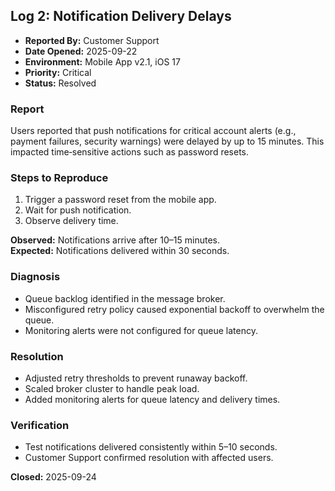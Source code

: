 ## Log 2: Notification Delivery Delays

- **Reported By:** Customer Support  
- **Date Opened:** 2025-09-22  
- **Environment:** Mobile App v2.1, iOS 17  
- **Priority:** Critical  
- **Status:** Resolved  

### Report
Users reported that push notifications for critical account alerts (e.g., payment failures, security warnings) were delayed by up to 15 minutes. This impacted time‑sensitive actions such as password resets.

### Steps to Reproduce
1. Trigger a password reset from the mobile app.  
2. Wait for push notification.  
3. Observe delivery time.  

**Observed:** Notifications arrive after 10–15 minutes.  
**Expected:** Notifications delivered within 30 seconds.  

### Diagnosis
- Queue backlog identified in the message broker.  
- Misconfigured retry policy caused exponential backoff to overwhelm the queue.  
- Monitoring alerts were not configured for queue latency.  

### Resolution
- Adjusted retry thresholds to prevent runaway backoff.  
- Scaled broker cluster to handle peak load.  
- Added monitoring alerts for queue latency and delivery times.  

### Verification
- Test notifications delivered consistently within 5–10 seconds.  
- Customer Support confirmed resolution with affected users.  

**Closed:** 2025-09-24

